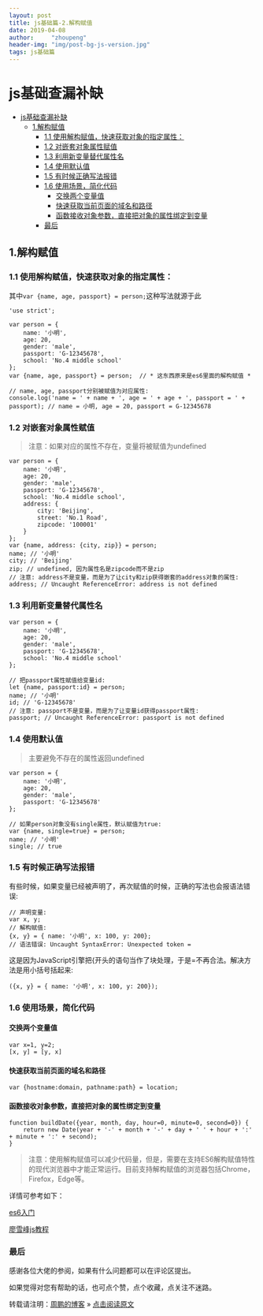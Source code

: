 ```yaml
---
layout: post
title: js基础篇-2.解构赋值
date: 2019-04-08 
author:     "zhoupeng"
header-img: "img/post-bg-js-version.jpg"
tags: js基础篇
---
```


# js基础查漏补缺

<!-- TOC -->

- [js基础查漏补缺](#js基础查漏补缺)
  - [1.解构赋值](#1解构赋值)
    - [1.1 使用解构赋值，快速获取对象的指定属性：](#11-使用解构赋值快速获取对象的指定属性)
    - [1.2 对嵌套对象属性赋值](#12-对嵌套对象属性赋值)
    - [1.3 利用新变量替代属性名](#13-利用新变量替代属性名)
    - [1.4 使用默认值](#14-使用默认值)
    - [1.5 有时候正确写法报错](#15-有时候正确写法报错)
    - [1.6 使用场景，简化代码](#16-使用场景简化代码)
      - [交换两个变量值](#交换两个变量值)
      - [快速获取当前页面的域名和路径](#快速获取当前页面的域名和路径)
      - [函数接收对象参数，直接把对象的属性绑定到变量](#函数接收对象参数直接把对象的属性绑定到变量)
    - [最后](#最后)

<!-- /TOC -->

## 1.解构赋值

### 1.1 使用解构赋值，快速获取对象的指定属性：

其中`var {name, age, passport} = person;`这种写法就源于此

```
'use strict';

var person = {
    name: '小明',
    age: 20,
    gender: 'male',
    passport: 'G-12345678',
    school: 'No.4 middle school'
};
var {name, age, passport} = person;  // * 这东西原来是es6里面的解构赋值 *

// name, age, passport分别被赋值为对应属性:
console.log('name = ' + name + ', age = ' + age + ', passport = ' + passport); // name = 小明, age = 20, passport = G-12345678

```

### 1.2 对嵌套对象属性赋值

>注意：如果对应的属性不存在，变量将被赋值为undefined

```
var person = {
    name: '小明',
    age: 20,
    gender: 'male',
    passport: 'G-12345678',
    school: 'No.4 middle school',
    address: {
        city: 'Beijing',
        street: 'No.1 Road',
        zipcode: '100001'
    }
};
var {name, address: {city, zip}} = person;
name; // '小明'
city; // 'Beijing'
zip; // undefined, 因为属性名是zipcode而不是zip
// 注意: address不是变量，而是为了让city和zip获得嵌套的address对象的属性:
address; // Uncaught ReferenceError: address is not defined
```

### 1.3 利用新变量替代属性名

```
var person = {
    name: '小明',
    age: 20,
    gender: 'male',
    passport: 'G-12345678',
    school: 'No.4 middle school'
};

// 把passport属性赋值给变量id:
let {name, passport:id} = person;
name; // '小明'
id; // 'G-12345678'
// 注意: passport不是变量，而是为了让变量id获得passport属性:
passport; // Uncaught ReferenceError: passport is not defined
```

### 1.4 使用默认值

>主要避免不存在的属性返回undefined

```
var person = {
    name: '小明',
    age: 20,
    gender: 'male',
    passport: 'G-12345678'
};

// 如果person对象没有single属性，默认赋值为true:
var {name, single=true} = person;
name; // '小明'
single; // true
```

### 1.5 有时候正确写法报错

有些时候，如果变量已经被声明了，再次赋值的时候，正确的写法也会报语法错误:

```
// 声明变量:
var x, y;
// 解构赋值:
{x, y} = { name: '小明', x: 100, y: 200};
// 语法错误: Uncaught SyntaxError: Unexpected token =
```

这是因为JavaScript引擎把{开头的语句当作了块处理，于是=不再合法。解决方法是用小括号括起来:

```
({x, y} = { name: '小明', x: 100, y: 200});
```

### 1.6 使用场景，简化代码

#### 交换两个变量值

```
var x=1, y=2;
[x, y] = [y, x]
```

#### 快速获取当前页面的域名和路径

```
var {hostname:domain, pathname:path} = location;
```

#### 函数接收对象参数，直接把对象的属性绑定到变量

```
function buildDate({year, month, day, hour=0, minute=0, second=0}) {
    return new Date(year + '-' + month + '-' + day + ' ' + hour + ':' + minute + ':' + second);
}
```

>注意：使用解构赋值可以减少代码量，但是，需要在支持ES6解构赋值特性的现代浏览器中才能正常运行。目前支持解构赋值的浏览器包括Chrome，Firefox，Edge等。

详情可参考如下：

[es6入门](http://es6.ruanyifeng.com/?search=rest&x=0&y=0#docs/destructuring)

[廖雪峰js教程](https://www.liaoxuefeng.com/wiki/001434446689867b27157e896e74d51a89c25cc8b43bdb3000/0014344993159773a464f34e1724700a6d5dd9e235ceb7c000)

### 最后

感谢各位大佬的参阅，如果有什么问题都可以在评论区提出。

如果觉得对您有帮助的话，也可点个赞，点个收藏，点关注不迷路。

转载请注明：[周鹏的博客](https://ttypzhoupeng.github.io/my-blog) » [点击阅读原文](https://ttypzhoupeng.github.io/my-blog/2019/04/08/Destructuring_assignment/)
